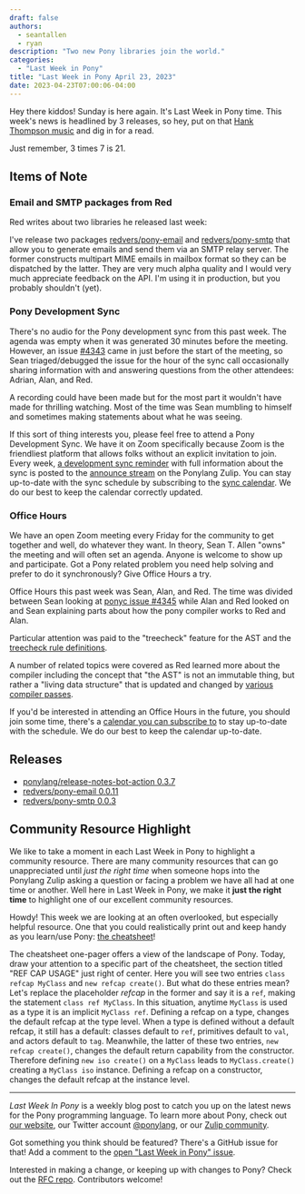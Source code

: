 ```yaml
---
draft: false
authors:
  - seantallen
  - ryan
description: "Two new Pony libraries join the world."
categories:
  - "Last Week in Pony"
title: "Last Week in Pony April 23, 2023"
date: 2023-04-23T07:00:06-04:00
---
```


Hey there kiddos! Sunday is here again. It's Last Week in Pony time. This week's news is headlined by 3 releases, so hey, put on that [Hank Thompson music](https://www.youtube.com/watch?v=HSh2XoqeZes) and dig in for a read.

Just remember, 3 times 7 is 21.

<!-- more -->

## Items of Note

### Email and SMTP packages from Red

Red writes about two libraries he released last week:

I've release two packages [redvers/pony-email](https://github.com/redvers/pony-email) and [redvers/pony-smtp](https://github.com/redvers/pony-smtp) that allow you to generate emails and send them via an SMTP relay server. The former constructs multipart MIME emails in mailbox format so they can be dispatched by the latter. They are very much alpha quality and I would very much appreciate feedback on the API. I'm using it in production, but you probably shouldn't (yet).

### Pony Development Sync

There's no audio for the Pony development sync from this past week. The agenda was empty when it was generated 30 minutes before the meeting. However, an issue [#4343](https://github.com/ponylang/ponyc/issues/4343) came in just before the start of the meeting, so Sean triaged/debugged the issue for the hour of the sync call occasionally sharing information with and answering questions from the other attendees: Adrian, Alan, and Red.

A recording could have been made but for the most part it wouldn't have made for thrilling watching. Most of the time was Sean mumbling to himself and sometimes making statements about what he was seeing.

If this sort of thing interests you, please feel free to attend a Pony Development Sync. We have it on Zoom specifically because Zoom is the friendliest platform that allows folks without an explicit invitation to join. Every week, [a development sync reminder](https://ponylang.zulipchat.com/#narrow/stream/189932-announce/topic/Sync.20Reminder) with full information about the sync is posted to the [announce stream](https://ponylang.zulipchat.com/#narrow/stream/189932-announce) on the Ponylang Zulip. You can stay up-to-date with the sync schedule by subscribing to the [sync calendar](https://calendar.google.com/calendar/ical/59jcru6f50mrpqbm7em4iclnkk%40group.calendar.google.com/public/basic.ics). We do our best to keep the calendar correctly updated.

### Office Hours

We have an open Zoom meeting every Friday for the community to get together and well, do whatever they want. In theory, Sean T. Allen "owns" the meeting and will often set an agenda. Anyone is welcome to show up and participate. Got a Pony related problem you need help solving and prefer to do it synchronously? Give Office Hours a try.

Office Hours this past week was Sean, Alan, and Red. The time was divided between Sean looking at [ponyc issue #4345](https://github.com/ponylang/ponyc/issues/4345) while Alan and Red looked on and Sean explaining parts about how the pony compiler works to Red and Alan.

Particular attention was paid to the "treecheck" feature for the AST and the [treecheck rule definitions](https://github.com/ponylang/ponyc/blob/main/src/libponyc/ast/treecheckdef.h).

A number of related topics were covered as Red learned more about the compiler including the concept that "the AST" is not an immutable thing, but rather a "living data structure" that is updated and changed by [various compiler passes](https://github.com/ponylang/ponyc/blob/main/src/libponyc/pass/pass.h).

If you'd be interested in attending an Office Hours in the future, you should join some time, there's a [calendar you can subscribe to](https://calendar.google.com/calendar/ical/4465e68ae24131ae00461a40893f2637a2c9ac510e311a44ff78680e2f183ce3%40group.calendar.google.com/public/basic.ics) to stay up-to-date with the schedule. We do our best to keep the calendar up-to-date.

## Releases

- [ponylang/release-notes-bot-action 0.3.7](https://github.com/ponylang/release-notes-bot-action/releases/tag/0.3.7)
- [redvers/pony-email 0.0.11](https://github.com/redvers/pony-email/releases/tag/0.0.11)
- [redvers/pony-smtp 0.0.3](https://github.com/redvers/pony-smtp/releases/tag/0.0.3)

## Community Resource Highlight

We like to take a moment in each Last Week in Pony to highlight a community resource. There are many community resources that can go unappreciated until _just the right time_ when someone hops into the Ponylang Zulip asking a question or facing a problem we have all had at one time or another. Well here in Last Week in Pony, we make it **just the right time** to highlight one of our excellent community resources.

Howdy! This week we are looking at an often overlooked, but especially helpful resource. One that you could realistically print out and keep handy as you learn/use Pony: [the cheatsheet](https://www.ponylang.io/media/cheatsheet/pony-cheat-sheet.pdf)!

The cheatsheet one-pager offers a view of the landscape of Pony. Today, draw your attention to a specific part of the cheatsheet, the section titled "REF CAP USAGE" just right of center. Here you will see two entries `class refcap MyClass` and `new refcap create()`. But what do these entries mean? Let's replace the placeholder _refcap_ in the former and say it is a `ref`, making the statement `class ref MyClass`. In this situation, anytime `MyClass` is used as a type it is an implicit `MyClass ref`. Defining a refcap on a type, changes the default refcap at the type level. When a type is defined without a default refcap, it still has a default: classes default to `ref`, primitives default to `val`, and actors default to `tag`. Meanwhile, the latter of these two entries, `new refcap create()`, changes the default return capability from the constructor. Therefore defining `new iso create()` on a `MyClass` leads to `MyClass.create()` creating a `MyClass iso` instance. Defining a refcap on a constructor, changes the default refcap at the instance level.

---

_Last Week In Pony_ is a weekly blog post to catch you up on the latest news for the Pony programming language. To learn more about Pony, check out [our website](https://ponylang.io), our Twitter account [@ponylang](https://twitter.com/ponylang), or our [Zulip community](https://ponylang.zulipchat.com).

Got something you think should be featured? There's a GitHub issue for that! Add a comment to the [open "Last Week in Pony" issue](https://github.com/ponylang/ponylang.github.io/issues?q=is%3Aissue+is%3Aopen+label%3Alast-week-in-pony).

Interested in making a change, or keeping up with changes to Pony? Check out the [RFC repo](https://github.com/ponylang/rfcs). Contributors welcome!
